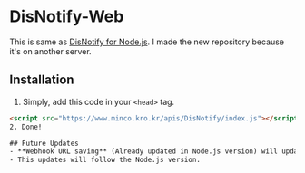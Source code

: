 # DisNotify-Web
This is same as [DisNotify for Node.js](https://github.com/MincoMK/DisNotify). I made the new repository because it's on another server.

## Installation
1. Simply, add this code in your `<head>` tag.
```html
<script src="https://www.minco.kro.kr/apis/DisNotify/index.js"></script>
2. Done!

## Future Updates
- **Webhook URL saving** (Already updated in Node.js version) will updated later. (How to save webhook URL in web js – client side?)
- This updates will follow the Node.js version.
```
